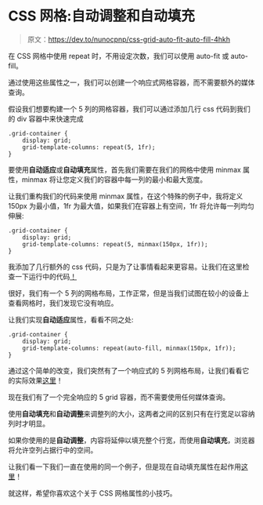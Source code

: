 # CSS 网格:自动调整和自动填充

> 原文：<https://dev.to/nunocpnp/css-grid-auto-fit-auto-fill-4hkh>

在 CSS 网格中使用 repeat 时，不用设定次数，我们可以使用 auto-fit 或 auto-fill。

通过使用这些属性之一，我们可以创建一个响应式网格容器，而不需要额外的媒体查询。

假设我们想要构建一个 5 列的网格容器，我们可以通过添加几行 css 代码到我们的 div 容器中来快速完成

```
.grid-container {
    display: grid;
    grid-template-columns: repeat(5, 1fr);
} 
```

要使用**自动适应**或**自动填充**属性，首先我们需要在我们的网格中使用 minmax 属性，minmax 将让您定义我们的容器中每一列的最小和最大宽度。

让我们重构我们的代码来使用 minmax 属性，在这个特殊的例子中，我将定义 150px 为最小值，1fr 为最大值，如果我们在容器上有空间，1fr 将允许每一列均匀伸展:

```
.grid-container {
    display: grid;
    grid-template-columns: repeat(5, minmax(150px, 1fr));
} 
```

我添加了几行额外的 css 代码，只是为了让事情看起来更容易。让我们在这里检查一下运行中的代码[！](https://codepen.io/nuno-pereira/pen/ZEzBQLz)

很好，我们有一个 5 列的网格布局，工作正常，但是当我们试图在较小的设备上查看网格时，我们发现它没有响应。

让我们实现**自动适应**属性，看看不同之处:

```
.grid-container {
    display: grid;
    grid-template-columns: repeat(auto-fill, minmax(150px, 1fr));
} 
```

通过这个简单的改变，我们突然有了一个响应式的 5 列网格布局，让我们看看它的实际效果[这里](https://codepen.io/nuno-pereira/pen/JjPbGNR)！

现在我们有了一个完全响应的 5 grid 容器，而不需要使用任何媒体查询。

使用**自动填充**和**自动调整**来调整列的大小，这两者之间的区别只有在行宽足以容纳列时才明显。

如果你使用的是**自动调整**，内容将延伸以填充整个行宽，而使用**自动填充**，浏览器将允许空列占据行中的空间。

让我们看一下我们一直在使用的同一个例子，但是现在自动填充属性在起作用[这里](https://codepen.io/nuno-pereira/pen/zYOozPe)！

就这样，希望你喜欢这个关于 CSS 网格属性的小技巧。